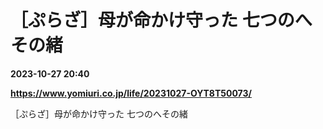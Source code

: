 # ［ぷらざ］母が命かけ守った 七つのへその緒

**2023-10-27 20:40**

**https://www.yomiuri.co.jp/life/20231027-OYT8T50073/**

［ぷらざ］母が命かけ守った 七つのへその緒